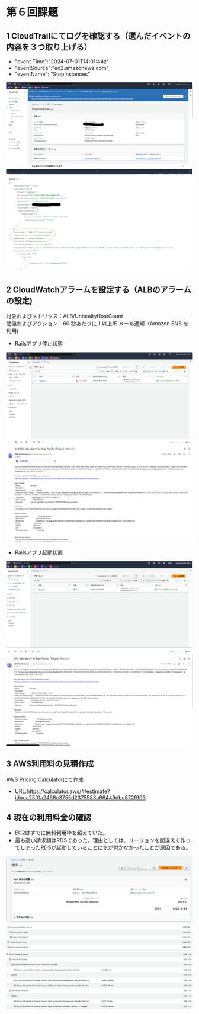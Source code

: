 #  第６回課題  
## 1 CloudTrailにてログを確認する（選んだイベントの内容を３つ取り上げる）  

- "event Time":"2024-07-01T14:01:44z"  
- "eventSource":"ec2.amazonaws.com"  
- "eventName": "StopInstances"  

![kiroku](lecture06/img/1kiroku.png)  
![kiroku2](lecture06/img/2event3.png)  

## 2 CloudWatchアラームを設定する（ALBのアラームの設定)  
対象およびメトリクス：ALB/UnhealtyHostCount  
閾値およびアクション：60 秒あたりに 1 以上/E メール通知（Amazon SNS を利用)  

- Railsアプリ停止状態  

![alarm](lecture06/img/4alarm.png)  
![alarm](lecture06/img/3alarm-email.png)  

- Railsアプリ起動状態  

![ok](lecture06/img/6ok.png)  
![ok](lecture06/img/5ok-email.png)  

## 3 AWS利用料の見積作成  
AWS Pricing Calculatorにて作成  
- URL:https://calculator.aws/#/estimate?id=ca25f0a2468c3755d2375583a66449dbc872f903  

## 4 現在の利用料金の確認  
- EC2はすでに無料利用枠を超えていた。  
- 最も高い請求額はRDSであった。理由としては、リージョンを間違えて作ってしまったRDSが起動していることに気が付かなかったことが原因である。

![6gatu](lecture06/img/8six.png)  
![utiwake](lecture06/img/9kakinn.png)
![ec2](lecture06/img/7ec2.png)